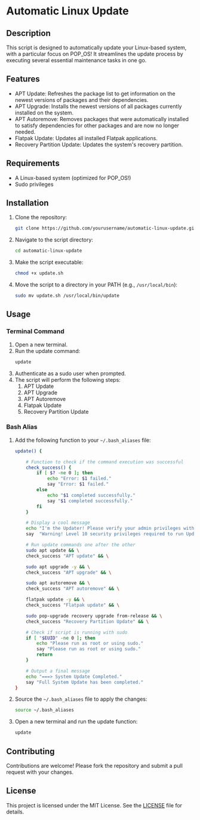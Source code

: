 # Automatic Linux Update

## Description
This script is designed to automatically update your Linux-based system, with a particular focus on POP_OS! It streamlines the update process by executing several essential maintenance tasks in one go.

## Features
- APT Update: Refreshes the package list to get information on the newest versions of packages and their dependencies.
- APT Upgrade: Installs the newest versions of all packages currently installed on the system.
- APT Autoremove: Removes packages that were automatically installed to satisfy dependencies for other packages and are now no longer needed.
- Flatpak Update: Updates all installed Flatpak applications.
- Recovery Partition Update: Updates the system's recovery partition.

## Requirements
- A Linux-based system (optimized for POP_OS!)
- Sudo privileges

## Installation
1. Clone the repository:
   ```bash
   git clone https://github.com/yourusername/automatic-linux-update.git
   ```
2. Navigate to the script directory:
   ```bash
   cd automatic-linux-update
   ```
3. Make the script executable:
   ```bash
   chmod +x update.sh
   ```
4. Move the script to a directory in your PATH (e.g., `/usr/local/bin`):
   ```bash
   sudo mv update.sh /usr/local/bin/update
   ```

## Usage
### Terminal Command
1. Open a new terminal.
2. Run the update command:
   ```bash
   update
   ```
3. Authenticate as a sudo user when prompted.
4. The script will perform the following steps:
   1. APT Update
   2. APT Upgrade
   3. APT Autoremove
   4. Flatpak Update
   5. Recovery Partition Update

### Bash Alias
1. Add the following function to your `~/.bash_aliases` file:
   ```bash
   update() {

       # Function to check if the command execution was successful
       check_success() {
           if [ $? -ne 0 ]; then
               echo "Error: $1 failed."
               say "Error: $1 failed."
           else
               echo "$1 completed successfully."
               say "$1 completed successfully."
           fi
       }

       # Display a cool message
       echo "I'm the Updater! Please verify your admin privileges with your sudo password."
       say  "Warning! Level 10 security privileges required to run Updater." && \

       # Run update commands one after the other
       sudo apt update && \
       check_success "APT update" && \

       sudo apt upgrade -y && \
       check_success "APT upgrade" && \

       sudo apt autoremove && \
       check_success "APT autoremove" && \

       flatpak update -y && \
       check_success "Flatpak update" && \

       sudo pop-upgrade recovery upgrade from-release && \
       check_success "Recovery Partition Update" && \

       # Check if script is running with sudo
       if [ "$EUID" -ne 0 ]; then
           echo "Please run as root or using sudo."
           say "Please run as root or using sudo."
           return
       }

       # Output a final message
       echo "===> System Update Completed."
       say "Full System Update has been completed."
   }
   ```
2. Source the `~/.bash_aliases` file to apply the changes:
   ```bash
   source ~/.bash_aliases
   ```
3. Open a new terminal and run the update function:
   ```bash
   update
   ```

## Contributing
Contributions are welcome! Please fork the repository and submit a pull request with your changes.

## License
This project is licensed under the MIT License. See the [LICENSE](LICENSE) file for details.
